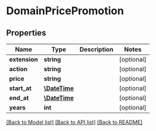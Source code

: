 # DomainPricePromotion

## Properties
Name | Type | Description | Notes
------------ | ------------- | ------------- | -------------
**extension** | **string** |  | [optional] 
**action** | **string** |  | [optional] 
**price** | **string** |  | [optional] 
**start_at** | [**\DateTime**](\DateTime.md) |  | [optional] 
**end_at** | [**\DateTime**](\DateTime.md) |  | [optional] 
**years** | **int** |  | [optional] 

[[Back to Model list]](../../README.md#documentation-for-models) [[Back to API list]](../../README.md#documentation-for-api-endpoints) [[Back to README]](../../README.md)

